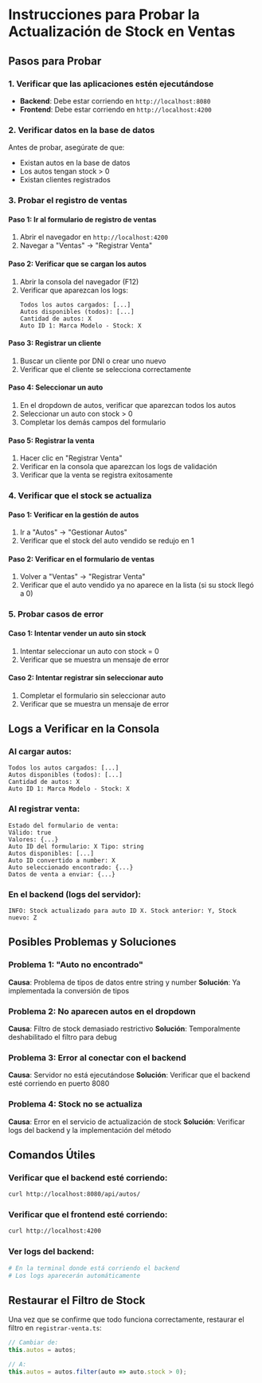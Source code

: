 # Instrucciones para Probar la Actualización de Stock en Ventas

## Pasos para Probar

### 1. Verificar que las aplicaciones estén ejecutándose
- **Backend**: Debe estar corriendo en `http://localhost:8080`
- **Frontend**: Debe estar corriendo en `http://localhost:4200`

### 2. Verificar datos en la base de datos
Antes de probar, asegúrate de que:
- Existan autos en la base de datos
- Los autos tengan stock > 0
- Existan clientes registrados

### 3. Probar el registro de ventas

#### Paso 1: Ir al formulario de registro de ventas
1. Abrir el navegador en `http://localhost:4200`
2. Navegar a "Ventas" → "Registrar Venta"

#### Paso 2: Verificar que se cargan los autos
1. Abrir la consola del navegador (F12)
2. Verificar que aparezcan los logs:
   ```
   Todos los autos cargados: [...]
   Autos disponibles (todos): [...]
   Cantidad de autos: X
   Auto ID 1: Marca Modelo - Stock: X
   ```

#### Paso 3: Registrar un cliente
1. Buscar un cliente por DNI o crear uno nuevo
2. Verificar que el cliente se selecciona correctamente

#### Paso 4: Seleccionar un auto
1. En el dropdown de autos, verificar que aparezcan todos los autos
2. Seleccionar un auto con stock > 0
3. Completar los demás campos del formulario

#### Paso 5: Registrar la venta
1. Hacer clic en "Registrar Venta"
2. Verificar en la consola que aparezcan los logs de validación
3. Verificar que la venta se registra exitosamente

### 4. Verificar que el stock se actualiza

#### Paso 1: Verificar en la gestión de autos
1. Ir a "Autos" → "Gestionar Autos"
2. Verificar que el stock del auto vendido se redujo en 1

#### Paso 2: Verificar en el formulario de ventas
1. Volver a "Ventas" → "Registrar Venta"
2. Verificar que el auto vendido ya no aparece en la lista (si su stock llegó a 0)

### 5. Probar casos de error

#### Caso 1: Intentar vender un auto sin stock
1. Intentar seleccionar un auto con stock = 0
2. Verificar que se muestra un mensaje de error

#### Caso 2: Intentar registrar sin seleccionar auto
1. Completar el formulario sin seleccionar auto
2. Verificar que se muestra un mensaje de error

## Logs a Verificar en la Consola

### Al cargar autos:
```
Todos los autos cargados: [...]
Autos disponibles (todos): [...]
Cantidad de autos: X
Auto ID 1: Marca Modelo - Stock: X
```

### Al registrar venta:
```
Estado del formulario de venta:
Válido: true
Valores: {...}
Auto ID del formulario: X Tipo: string
Autos disponibles: [...]
Auto ID convertido a number: X
Auto seleccionado encontrado: {...}
Datos de venta a enviar: {...}
```

### En el backend (logs del servidor):
```
INFO: Stock actualizado para auto ID X. Stock anterior: Y, Stock nuevo: Z
```

## Posibles Problemas y Soluciones

### Problema 1: "Auto no encontrado"
**Causa**: Problema de tipos de datos entre string y number
**Solución**: Ya implementada la conversión de tipos

### Problema 2: No aparecen autos en el dropdown
**Causa**: Filtro de stock demasiado restrictivo
**Solución**: Temporalmente deshabilitado el filtro para debug

### Problema 3: Error al conectar con el backend
**Causa**: Servidor no está ejecutándose
**Solución**: Verificar que el backend esté corriendo en puerto 8080

### Problema 4: Stock no se actualiza
**Causa**: Error en el servicio de actualización de stock
**Solución**: Verificar logs del backend y la implementación del método

## Comandos Útiles

### Verificar que el backend esté corriendo:
```bash
curl http://localhost:8080/api/autos/
```

### Verificar que el frontend esté corriendo:
```bash
curl http://localhost:4200
```

### Ver logs del backend:
```bash
# En la terminal donde está corriendo el backend
# Los logs aparecerán automáticamente
```

## Restaurar el Filtro de Stock

Una vez que se confirme que todo funciona correctamente, restaurar el filtro en `registrar-venta.ts`:

```typescript
// Cambiar de:
this.autos = autos;

// A:
this.autos = autos.filter(auto => auto.stock > 0);
``` 